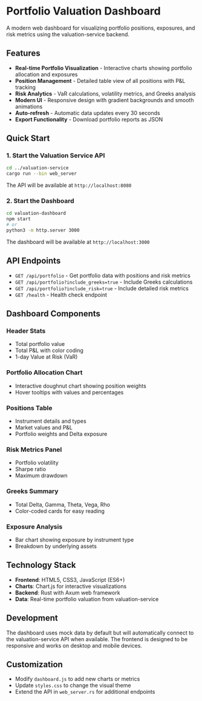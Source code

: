 # Portfolio Valuation Dashboard

A modern web dashboard for visualizing portfolio positions, exposures, and risk metrics using the valuation-service backend.

## Features

- **Real-time Portfolio Visualization** - Interactive charts showing portfolio allocation and exposures
- **Position Management** - Detailed table view of all positions with P&L tracking
- **Risk Analytics** - VaR calculations, volatility metrics, and Greeks analysis
- **Modern UI** - Responsive design with gradient backgrounds and smooth animations
- **Auto-refresh** - Automatic data updates every 30 seconds
- **Export Functionality** - Download portfolio reports as JSON

## Quick Start

### 1. Start the Valuation Service API

```bash
cd ../valuation-service
cargo run --bin web_server
```

The API will be available at `http://localhost:8080`

### 2. Start the Dashboard

```bash
cd valuation-dashboard
npm start
# or
python3 -m http.server 3000
```

The dashboard will be available at `http://localhost:3000`

## API Endpoints

- `GET /api/portfolio` - Get portfolio data with positions and risk metrics
- `GET /api/portfolio?include_greeks=true` - Include Greeks calculations
- `GET /api/portfolio?include_risk=true` - Include detailed risk metrics
- `GET /health` - Health check endpoint

## Dashboard Components

### Header Stats
- Total portfolio value
- Total P&L with color coding
- 1-day Value at Risk (VaR)

### Portfolio Allocation Chart
- Interactive doughnut chart showing position weights
- Hover tooltips with values and percentages

### Positions Table
- Instrument details and types
- Market values and P&L
- Portfolio weights and Delta exposure

### Risk Metrics Panel
- Portfolio volatility
- Sharpe ratio
- Maximum drawdown

### Greeks Summary
- Total Delta, Gamma, Theta, Vega, Rho
- Color-coded cards for easy reading

### Exposure Analysis
- Bar chart showing exposure by instrument type
- Breakdown by underlying assets

## Technology Stack

- **Frontend**: HTML5, CSS3, JavaScript (ES6+)
- **Charts**: Chart.js for interactive visualizations
- **Backend**: Rust with Axum web framework
- **Data**: Real-time portfolio valuation from valuation-service

## Development

The dashboard uses mock data by default but will automatically connect to the valuation-service API when available. The frontend is designed to be responsive and works on desktop and mobile devices.

## Customization

- Modify `dashboard.js` to add new charts or metrics
- Update `styles.css` to change the visual theme
- Extend the API in `web_server.rs` for additional endpoints
